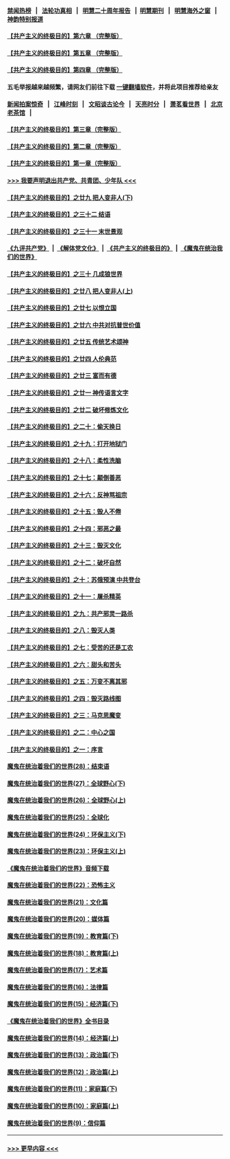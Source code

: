 #### [禁闻热榜](热点新闻.md?=0)  &nbsp;&nbsp;|&nbsp;&nbsp; [法轮功真相](https://github.com/gfw-breaker/truth/blob/master/README.md?=0) &nbsp;&nbsp;|&nbsp;&nbsp; [明慧二十周年报告](https://github.com/gfw-breaker/mh-reports/blob/master/README.md?=0) &nbsp;&nbsp;|&nbsp;&nbsp;[明慧期刊](https://github.com/gfw-breaker/mh-qikan) &nbsp;&nbsp;|&nbsp;&nbsp; [明慧海外之窗](https://github.com/gfw-breaker/mh-news/blob/master/README.md?=0) &nbsp;&nbsp;|&nbsp;&nbsp; [神韵特别报道](https://github.com/gfw-breaker/mh-news/blob/master/shenyun.md?=0)
#### [【共产主义的终极目的】第六章 （完整版）](../pages/nsc422/n11428913.md?t=02280331) 
#### [【共产主义的终极目的】第五章 （完整版）](../pages/nsc422/n11428912.md?t=02280331) 
#### [【共产主义的终极目的】第四章 （完整版）](../pages/nsc422/n11428907.md?t=02280331) 
#### 五毛举报越来越频繁，请网友们前往下载 [一键翻墙软件](https://github.com/gfw-breaker/ssr-accounts)，并将此项目推荐给亲友
#### [新闻拍案惊奇](https://github.com/gfw-breaker/banned-news/blob/master/pages/link4.md) &nbsp;&nbsp;|&nbsp;&nbsp; [江峰时刻](https://github.com/gfw-breaker/banned-news/blob/master/pages/link4.md) &nbsp;&nbsp;|&nbsp;&nbsp; [文昭谈古论今](https://github.com/gfw-breaker/banned-news/blob/master/pages/link4.md) &nbsp;&nbsp;|&nbsp;&nbsp; [天亮时分](https://github.com/gfw-breaker/banned-news/blob/master/pages/link4.md) &nbsp;&nbsp;|&nbsp;&nbsp; [萧茗看世界](https://github.com/gfw-breaker/banned-news/blob/master/pages/link4.md) &nbsp;&nbsp;|&nbsp;&nbsp; [北京老茶馆](https://github.com/gfw-breaker/banned-news/blob/master/pages/link4.md) &nbsp;&nbsp;|&nbsp;&nbsp; 
#### [【共产主义的终极目的】第三章（完整版）](../pages/nsc422/n11428848.md?t=02280331) 
#### [【共产主义的终极目的】第二章（完整版）](../pages/nsc422/n11428831.md?t=02280331) 
#### [【共产主义的终极目的】第一章（完整版）](../pages/nsc422/n11417651.md?t=02280331) 
#### [>>> 我要声明退出共产党、共青团、少年队 <<<](https://github.com/begood0513/goodnews/blob/master/quit/letter.md) 
#### [【共产主义的终极目的】之廿九 把人变非人(下)](../pages/nsc422/n11344140.md?t=02280331) 
#### [【共产主义的终极目的】之三十二 结语](../pages/nsc422/n11360535.md?t=02280331) 
#### [【共产主义的终极目的】之三十一 末世景观](../pages/nsc422/n11351129.md?t=02280331) 
#### [《九评共产党》](https://github.com/begood0513/9ping.md/blob/master/README.md) &nbsp;|&nbsp; [《解体党文化》](../../../../jtdwh.md/blob/master/README.md)  &nbsp;|&nbsp; [《共产主义的终极目的》](../../../../gczydzjmd.md/blob/master/README.md) &nbsp;|&nbsp; [《魔鬼在统治我们的世界》](../../../../mgztzwmdsj.md/blob/master/README.md) 
#### [【共产主义的终极目的】之三十 几成狼世界](../pages/nsc422/n11348280.md?t=02280331) 
#### [【共产主义的终极目的】之廿八 把人变非人(上)](../pages/nsc422/n11340492.md?t=02280331) 
#### [【共产主义的终极目的】之廿七 以恨立国](../pages/nsc422/n11336944.md?t=02280331) 
#### [【共产主义的终极目的】之廿六 中共对抗普世价值](../pages/nsc422/n11324785.md?t=02280331) 
#### [【共产主义的终极目的】之廿五 传统艺术颂神](../pages/nsc422/n11296396.md?t=02280331) 
#### [【共产主义的终极目的】之廿四 人伦典范](../pages/nsc422/n11296397.md?t=02280331) 
#### [【共产主义的终极目的】之廿三 富而有德](../pages/nsc422/n11283598.md?t=02280331) 
#### [【共产主义的终极目的】之廿一 神传语言文字](../pages/nsc422/n11263265.md?t=02280331) 
#### [【共产主义的终极目的】之廿二 破坏修炼文化](../pages/nsc422/n11245728.md?t=02280331) 
#### [【共产主义的终极目的】之二十：偷天换日](../pages/nsc422/n11238846.md?t=02280331) 
#### [【共产主义的终极目的】之十九：打开地狱门](../pages/nsc422/n11206376.md?t=02280331) 
#### [【共产主义的终极目的】之十八：柔性洗脑](../pages/nsc422/n11199994.md?t=02280331) 
#### [【共产主义的终极目的】之十七：颠倒善恶](../pages/nsc422/n11179782.md?t=02280331) 
#### [【共产主义的终极目的】之十六：反神骂祖宗](../pages/nsc422/n11166798.md?t=02280331) 
#### [【共产主义的终极目的】之十五：毁人不倦](../pages/nsc422/n11166792.md?t=02280331) 
#### [【共产主义的终极目的】之十四：邪恶之最](../pages/nsc422/n11150249.md?t=02280331) 
#### [【共产主义的终极目的】之十三：毁灭文化](../pages/nsc422/n11135227.md?t=02280331) 
#### [【共产主义的终极目的】之十二：破坏自然](../pages/nsc422/n11135214.md?t=02280331) 
#### [【共产主义的终极目的】之十：苏俄预演 中共登台](../pages/nsc422/n11118424.md?t=02280331) 
#### [【共产主义的终极目的】之十一：屠杀精英](../pages/nsc422/n11118442.md?t=02280331) 
#### [【共产主义的终极目的】之九：共产邪灵一路杀](../pages/nsc422/n11114139.md?t=02280331) 
#### [【共产主义的终极目的】之八：毁灭人类](../pages/nsc422/n11108503.md?t=02280331) 
#### [【共产主义的终极目的】之七：受苦的还是工农](../pages/nsc422/n11101809.md?t=02280331) 
#### [【共产主义的终极目的】之六：甜头和苦头](../pages/nsc422/n11096971.md?t=02280331) 
#### [【共产主义的终极目的】之五：万变不离其邪](../pages/nsc422/n11091285.md?t=02280331) 
#### [【共产主义的终极目的】之四：毁灭路线图](../pages/nsc422/n11086284.md?t=02280331) 
#### [【共产主义的终极目的】之三：马克思魔变](../pages/nsc422/n11061941.md?t=02280331) 
#### [【共产主义的终极目的】之二：中心之国](../pages/nsc422/n11047728.md?t=02280331) 
#### [【共产主义的终极目的】之一：序言](../pages/nsc422/n11086077.md?t=02280331) 
#### [魔鬼在统治着我们的世界(28)：结束语](../pages/nsc422/n10936246.md?t=02280331) 
#### [魔鬼在统治着我们的世界(27)：全球野心(下)](../pages/nsc422/n10928319.md?t=02280331) 
#### [魔鬼在统治着我们的世界(26)：全球野心(上)](../pages/nsc422/n10900318.md?t=02280331) 
#### [魔鬼在统治着我们的世界(25)：全球化](../pages/nsc422/n10788205.md?t=02280331) 
#### [魔鬼在统治着我们的世界(24)：环保主义(下)](../pages/nsc422/n10695307.md?t=02280331) 
#### [魔鬼在统治着我们的世界(23)：环保主义(上)](../pages/nsc422/n10688613.md?t=02280331) 
#### [《魔鬼在统治着我们的世界》音频下载](../pages/nsc422/n10635553.md?t=02280331) 
#### [魔鬼在统治着我们的世界(22)：恐怖主义](../pages/nsc422/n10614727.md?t=02280331) 
#### [魔鬼在统治着我们的世界(21)：文化篇](../pages/nsc422/n10597706.md?t=02280331) 
#### [魔鬼在统治着我们的世界(20)：媒体篇](../pages/nsc422/n10586579.md?t=02280331) 
#### [魔鬼在统治着我们的世界(19)：教育篇(下)](../pages/nsc422/n10564808.md?t=02280331) 
#### [魔鬼在统治着我们的世界(18)：教育篇(上)](../pages/nsc422/n10526970.md?t=02280331) 
#### [魔鬼在统治着我们的世界(17)：艺术篇](../pages/nsc422/n10499093.md?t=02280331) 
#### [魔鬼在统治着我们的世界(16)：法律篇](../pages/nsc422/n10485969.md?t=02280331) 
#### [魔鬼在统治着我们的世界(15)：经济篇(下)](../pages/nsc422/n10469975.md?t=02280331) 
#### [《魔鬼在统治着我们的世界》全书目录](../pages/nsc422/n10464261.md?t=02280331) 
#### [魔鬼在统治着我们的世界(14)：经济篇(上)](../pages/nsc422/n10457370.md?t=02280331) 
#### [魔鬼在统治着我们的世界(13)：政治篇(下)](../pages/nsc422/n10448270.md?t=02280331) 
#### [魔鬼在统治着我们的世界(12)：政治篇(上)](../pages/nsc422/n10444576.md?t=02280331) 
#### [魔鬼在统治着我们的世界(11)：家庭篇(下)](../pages/nsc422/n10440961.md?t=02280331) 
#### [魔鬼在统治着我们的世界(10)：家庭篇(上)](../pages/nsc422/n10435448.md?t=02280331) 
#### [魔鬼在统治着我们的世界(9)：信仰篇](../pages/nsc422/n10432159.md?t=02280331) 

----
#### [ >>> 更早内容 <<< ](../indexes/nsc422-earlier.md)
